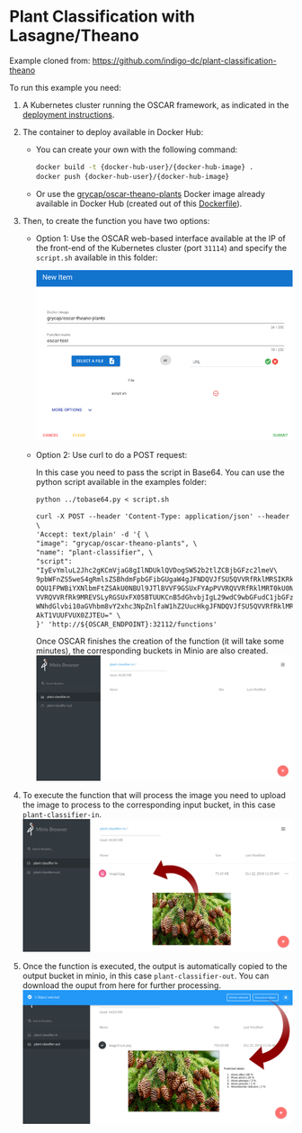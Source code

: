 # Plant Classification with Lasagne/Theano

Example cloned from: <https://github.com/indigo-dc/plant-classification-theano>

To run this example you need:

1. A Kubernetes cluster running the OSCAR framework, as indicated in the
  [deployment instructions](https://o-scar.readthedocs.io/en/latest/deploy.html).

1. The container to deploy available in Docker Hub:

    * You can create your own with the following command:

      ```sh
      docker build -t {docker-hub-user}/{docker-hub-image} .
      docker push {docker-hub-user}/{docker-hub-image}
      ```

    * Or use the
    [grycap/oscar-theano-plants](https://hub.docker.com/r/grycap/oscar-theano-plants/)
    Docker image already available in Docker Hub (created out of this
    [Dockerfile](https://github.com/grycap/oscar/blob/master/examples/plant-classification-theano/Dockerfile)).

1. Then, to create the function you have two options:

    * Option 1: Use the OSCAR web-based interface available at the IP of the
      front-end of the Kubernetes cluster (port `31114`) and specify the
      `script.sh` available in this folder:

      ![post.png](img/oscar-ui-create-function.png)

    * Option 2: Use curl to do a POST request:

      In this case you need to pass the script in Base64. You can use the python
      script available in the examples folder:

      ```
      python ../tobase64.py < script.sh
      ```

      ```
      curl -X POST --header 'Content-Type: application/json' --header \
      'Accept: text/plain' -d '{ \
      "image": "grycap/oscar-theano-plants", \
      "name": "plant-classifier", \
      "script": "IyEvYmluL2Jhc2gKCmVjaG8gIlNDUklQVDogSW52b2tlZCBjbGFzc2lmeV\
      9pbWFnZS5weS4gRmlsZSBhdmFpbGFibGUgaW4gJFNDQVJfSU5QVVRfRklMRSIKRklMRV9\
      OQU1FPWBiYXNlbmFtZSAkU0NBUl9JTlBVVF9GSUxFYApPVVRQVVRfRklMRT0kU0NBUl9P\
      VVRQVVRfRk9MREVSLyRGSUxFX05BTUUKCnB5dGhvbjIgL29wdC9wbGFudC1jbGFzc2lma\
      WNhdGlvbi10aGVhbm8vY2xhc3NpZnlfaW1hZ2UucHkgJFNDQVJfSU5QVVRfRklMRSAtby\
      AkT1VUUFVUX0ZJTEU=" \
      }' 'http://${OSCAR_ENDPOINT}:32112/functions'
      ```

      Once OSCAR finishes the creation of the function (it will take some
      minutes), the corresponding buckets in Minio are also created.
      ![minio-buckets.png](img/Minio-Buckets.png)

1. To execute the function that will process the image you need to upload the
  image to process to the corresponding input bucket, in this case
  `plant-classifier-in`.
  ![minio-in.png](img/Minio-IN.png)

1. Once the function is executed, the output is automatically copied to the
  output bucket in minio, in this case `plant-classifier-out`. You can
  download the ouput from here for further processing.
  ![minio-out.png](img/Minio-OUT.png)
